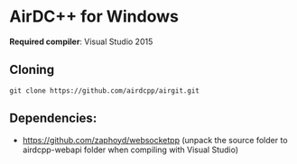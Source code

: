 # AirDC++ for Windows

**Required compiler**: Visual Studio 2015

## Cloning

``git clone https://github.com/airdcpp/airgit.git``

## Dependencies:

* https://github.com/zaphoyd/websocketpp (unpack the source folder to airdcpp-webapi folder when compiling with Visual Studio)